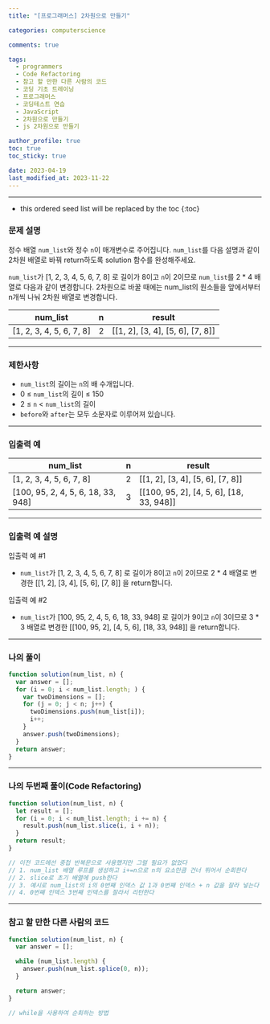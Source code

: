 ```yaml
---
title: "[프로그래머스] 2차원으로 만들기"

categories: computerscience

comments: true

tags:
  - programmers
  - Code Refactoring
  - 참고 할 만한 다른 사람의 코드
  - 코딩 기초 트레이닝
  - 프로그래머스
  - 코딩테스트 연습
  - JavaScript
  - 2차원으로 만들기
  - js 2차원으로 만들기

author_profile: true
toc: true
toc_sticky: true

date: 2023-04-19
last_modified_at: 2023-11-22
---
```


---

<!-- prettier-ignore -->
* this ordered seed list will be replaced by the toc 
{:toc}

### 문제 설명

정수 배열 `num_list`와 정수 `n`이 매개변수로 주어집니다. `num_list`를 다음 설명과 같이 2차원 배열로 바꿔 return하도록 solution 함수를 완성해주세요.

`num_list`가 [1, 2, 3, 4, 5, 6, 7, 8] 로 길이가 8이고 `n`이 2이므로 `num_list`를 2 \* 4 배열로 다음과 같이 변경합니다. 2차원으로 바꿀 때에는 num_list의 원소들을 앞에서부터 n개씩 나눠 2차원 배열로 변경합니다.

| num_list                 | n   | result                           |
| ------------------------ | --- | -------------------------------- |
| [1, 2, 3, 4, 5, 6, 7, 8] | 2   | [[1, 2], [3, 4], [5, 6], [7, 8]] |

---

### 제한사항

- `num_list`의 길이는 `n`의 배 수개입니다.
- 0 ≤ `num_list`의 길이 ≤ 150
- 2 ≤ `n` < `num_list`의 길이
- `before`와 `after`는 모두 소문자로 이루어져 있습니다.

---

### 입출력 예

| num_list                           | n   | result                                   |
| ---------------------------------- | --- | ---------------------------------------- |
| [1, 2, 3, 4, 5, 6, 7, 8]           | 2   | [[1, 2], [3, 4], [5, 6], [7, 8]]         |
| [100, 95, 2, 4, 5, 6, 18, 33, 948] | 3   | [[100, 95, 2], [4, 5, 6], [18, 33, 948]] |

---

### 입출력 예 설명

입출력 예 #1

- `num_list`가 [1, 2, 3, 4, 5, 6, 7, 8] 로 길이가 8이고 `n`이 2이므로 2 \* 4 배열로 변경한 [[1, 2], [3, 4], [5, 6], [7, 8]] 을 return합니다.

입출력 예 #2

- `num_list`가 [100, 95, 2, 4, 5, 6, 18, 33, 948] 로 길이가 9이고 `n`이 3이므로 3 \* 3 배열로 변경한 [[100, 95, 2], [4, 5, 6], [18, 33, 948]] 을 return합니다.

---

### 나의 풀이

```jsx
function solution(num_list, n) {
  var answer = [];
  for (i = 0; i < num_list.length; ) {
    var twoDimensions = [];
    for (j = 0; j < n; j++) {
      twoDimensions.push(num_list[i]);
      i++;
    }
    answer.push(twoDimensions);
  }
  return answer;
}
```

---

### 나의 두번째 풀이(Code Refactoring)

```jsx
function solution(num_list, n) {
  let result = [];
  for (i = 0; i < num_list.length; i += n) {
    result.push(num_list.slice(i, i + n));
  }
  return result;
}

// 이전 코드에선 중첩 반복문으로 사용했지만 그럴 필요가 없었다
// 1. num_list 배열 루프를 생성하고 i+=n으로 n의 요소만큼 건너 뛰어서 순회한다
// 2. slice로 초기 배열에 push한다
// 3. 예시로 num_list의 i의 0번째 인덱스 값 1과 0번째 인덱스 + n 값을 잘라 넣는다
// 4. 0번째 인덱스 3번째 인덱스를 잘라서 리턴한다
```

---

### 참고 할 만한 다른 사람의 코드

```jsx
function solution(num_list, n) {
  var answer = [];

  while (num_list.length) {
    answer.push(num_list.splice(0, n));
  }

  return answer;
}

// while을 사용하여 순회하는 방법
```
